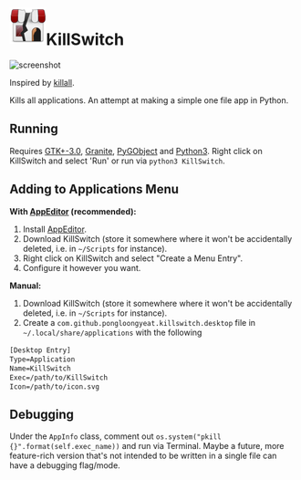 <img align="left" width="64" height="64" src="icons/icon.svg">
<h1 class="rich-diff-level-zero">KillSwitch</h1>

![screenshot](screenshot.png?raw=true)

Inspired by [killall](https://www.reddit.com/r/MacOS/comments/lt1vlh/a_simple_automator_app_with_an_intuitive_icon/).

Kills all applications. An attempt at making a simple one file app in Python.

## Running

Requires [GTK+-3.0](https://www.gtk.org/), [Granite](https://github.com/elementary/granite/), [PyGObject](https://pygobject.readthedocs.io/en/latest/) and [Python3](https://www.python.org/). Right click on KillSwitch and select 'Run' or run via `python3 KillSwitch`.

## Adding to Applications Menu

<b>With [AppEditor](https://github.com/donadigo/appeditor) (recommended):</b>

1. Install [AppEditor](https://github.com/donadigo/appeditor).
2. Download KillSwitch (store it somewhere where it won't be accidentally deleted, i.e. in `~/Scripts` for instance).
3. Right click on KillSwitch and select "Create a Menu Entry".
4. Configure it however you want.

<b>Manual:</b>

1. Download KillSwitch (store it somewhere where it won't be accidentally deleted, i.e. in `~/Scripts` for instance).
2. Create a `com.github.pongloongyeat.killswitch.desktop` file in `~/.local/share/applications` with the following

```
[Desktop Entry]
Type=Application
Name=KillSwitch
Exec=/path/to/KillSwitch
Icon=/path/to/icon.svg
```

## Debugging

Under the `AppInfo` class, comment out `os.system("pkill {}".format(self.exec_name))` and run via Terminal. Maybe a future, more feature-rich version that's not intended to be written in a single file can have a debugging flag/mode.
